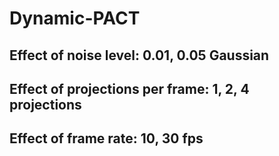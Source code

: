 # Dynamic-PACT
## Effect of noise level: 0.01, 0.05 Gaussian

## Effect of projections per frame: 1, 2, 4 projections

## Effect of frame rate: 10, 30 fps